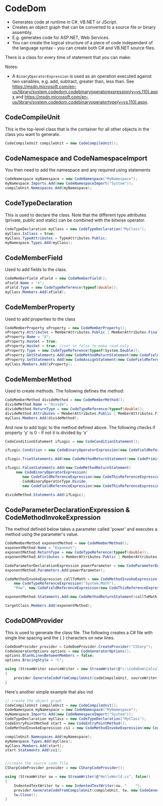 # CodeDom

- Generates code at runtime in C#, VB.NET or JScript.
- Creates an object graph that can be converted to a source file or binary assembly.
- E.g. generates code for ASP.NET, Web Services.
- You can create the logical structure of a piece of code independent of the language syntax - you can create both C# and VB.NET source files.


There is a class for every time of statement that you can make:



Notes:
- A `BinaryOperatorExpression` is used as an operation executed against two variables, e.g. add, subtract, greater than, less than. See https://msdn.microsoft.com/en-us/library/system.codedom.codebinaryoperatorexpression(v=vs.110).aspx and https://msdn.microsoft.com/en-us/library/system.codedom.codebinaryoperatortype(v=vs.110).aspx.


## CodeCompileUnit
This is the top-level class that is the container for all other objects in the class you want to generate.

```csharp
CodeCompileUnit compileUnit = new CodeCompileUnit();
```

## CodeNamespace and CodeNamespaceImport
You then need to add the namespace and any required using statements

```csharp
CodeNamespace myNamespace = new CodeNamespace("MyNamespace");
myNamespace.Imports.Add(new CodeNamespaceImport("System"));
compileUnit.Namespaces.Add(myNamespace);
```

## CodeTypeDeclaration
This is used to declare the class. Note that the different type attributes (private, public and static) can be combined with the bitwise operator.

```csharp
CodeTypeDeclaration myClass = new CodeTypeDeclaration("MyClass");
myClass.IsClass = true;
myClass.TypeAttributes = TypeAttributes.Public;
myNamespace.Types.Add(myClass);
```

## CodeMemberField
Used to add fields to the class.

```csharp
CodeMemberField xField = new CodeMemberField();
xField.Name = "x";
xField.Type = new CodeTypeReference(typeof(double));
myClass.Members.Add(xField);
```

## CodeMemberProperty
Used to add properties to the class

```csharp
CodeMemberProperty xProperty = new CodeMemberProperty();
xProperty.Attributes = MemberAttributes.Public | MemberAttributes.Final;
xProperty.Name = "X";
xProperty.HasGet = true;
xProperty.HasSet = true; //set to false to make read-only
xProperty.Type = new CodeTypeReference(typeof(System.Double));
xProperty.GetStatements.Add(new CodeMethodReturnStatement(new CodeFieldReferenceExpression(new CodeThisReferenceExpression(), "x")));
xProperty.SetStatements.Add(new CodeAssignStatement(new CodeFieldReferenceExpression(new CodeThisReferenceExpression(), "x"), new CodePropertySetValueReferenceExpression()));
myClass.Members.Add(xProperty);
```

## CodeMemberMethod
Used to create methods. The following defines the method:

```csharp
CodeMemberMethod divideMethod = new CodeMemberMethod();
divideMethod.Name = "Divide";
divideMethod.ReturnType = new CodeTypeReference(typeof(double));
divideMethod.Attributes = MemberAttributes.Public | MemberAttributes.Final;
myClass.Members.Add(divideMethod);
```

And now to add logic to the method defined above. The following checks if property 'y' is 0 - if not it is divided by 'x'

```csharp
CodeConditionStatement ifLogic = new CodeConditionStatement();

ifLogic.Condition = new CodeBinaryOperatorExpression(new CodeFieldReferenceExpression(new CodeThisReferenceExpression(), yProperty.Name), CodeBinaryOperatorType.ValueEquality, new CodePrimitiveExpression(0));

ifLogic.TrueStatements.Add(new CodeMethodReturnStatement(new CodePrimitiveExpression(0)));

ifLogic.FalseStatements.Add(new CodeMethodReturnStatement(
     new CodeBinaryOperatorExpression(
        new CodeFieldReferenceExpression(new CodeThisReferenceExpression(), xProperty.Name),
        CodeBinaryOperatorType.Divide,
        new CodeFieldReferenceExpression(new CodeThisReferenceExpression(), yProperty.Name))));

divideMethod.Statements.Add(ifLogic);
```

## CodeParameterDeclarationExpression & CodeMethodInvokeExpression
The method defined below takes a parameter called 'power' and executes a method using the parameter's value.

```csharp
CodeMemberMethod exponentMethod = new CodeMemberMethod();
exponentMethod.Name = "Exponent";
exponentMethod.ReturnType = new CodeTypeReference(typeof(double));
exponentMethod.Attributes = MemberAttributes.Public | MemberAttributes.Final;

CodeParameterDeclarationExpression powerParameter = new CodeParameterDeclarationExpression(typeof(double), "power");
exponentMethod.Parameters.Add(powerParameter);

CodeMethodInvokeExpression callToMath = new CodeMethodInvokeExpression(
    new CodeTypeReferenceExpression("System.Math"),
    "Pow", new CodeFieldReferenceExpression(new CodeThisReferenceExpression(), xProperty.Name), new CodeArgumentReferenceExpression("power"));

exponentMethod.Statements.Add(new CodeMethodReturnStatement(callToMath));

targetClass.Members.Add(exponentMethod);
```

## CodeDOMProvider
This is used to generate the class file. The following creates a C# file with single line spacing and the { } characters on new lines. 

```csharp
CodeDomProvider provider = CodeDomProvider.CreateProvider("CSharp");
CodeGeneratorOptions options = new CodeGeneratorOptions();
options.BlankLinesBetweenMembers = false;
options.BracingStyle = "C";

using (StreamWriter sourceWriter = new StreamWriter(@"c:\CodeDom\Calculator." + provider.FileExtension))
{
    provider.GenerateCodeFromCompileUnit(codeCompileUnit, sourceWriter, options);
}
```

Here's another simple example that also ind

```csharp
// create the object graph
CodeCompileUnit compileUnit = new CodeCompileUnit();
CodeNamespace myNamespace = new CodeNamespace("MyNamespace");
myNamespace.Imports.Add(new CodeNamespaceImport("System"));
CodeTypeDeclaration myClass = new CodeTypeDeclaration("MyClass");
CodeEntryPointMethod start = new CodeEntryPointMethod();
CodeMethodInvokeExpression cs1 = new CodeMethodInvokeExpression(new CodeTypeReferenceExpression("Console"), "WriteLine", new CodePrimitiveExpression("Hello World!"));

compileUnit.Namespaces.Add(myNamespace);
myNamespace.Types.Add(myClass);
myClass.Members.Add(start);
start.Statements.Add(cs1);


//create the source code file
CSharpCodeProvider provider = new CSharpCodeProvider();

using (StreamWriter sw = new StreamWriter(@"HelloWorld.cs", false))
{
    IndentedTextWriter tw = new IndentedTextWriter(sw, "    ");
    provider.GenerateCodeFromCompileUnit(compileUnit, tw, new CodeGeneratorOptions());
    tw.Close();
}
```
<!--stackedit_data:
eyJoaXN0b3J5IjpbMTk5OTYzMTMzNF19
-->